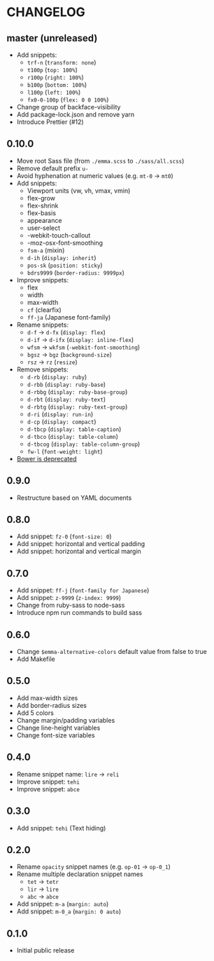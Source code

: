 # CHANGELOG

## master (unreleased)
* Add snippets:
    * `trf-n` (`transform: none`)
    * `t100p` (`top: 100%`)
    * `r100p` (`right: 100%`)
    * `b100p` (`bottom: 100%`)
    * `l100p` (`left: 100%`)
    * `fx0-0-100p` (`flex: 0 0 100%`)
* Change group of backface-visibility
* Add package-lock.json and remove yarn
* Introduce Prettier (#12)

## 0.10.0
* Move root Sass file (from `./emma.scss` to `./sass/all.scss`)
* Remove default prefix `u-`
* Avoid hyphenation at numeric values (e.g. `mt-0` -> `mt0`)
* Add snippets:
    * Viewport units (vw, vh, vmax, vmin)
    * flex-grow
    * flex-shrink
    * flex-basis
    * appearance
    * user-select
    * -webkit-touch-callout
    * -moz-osx-font-smoothing
    * `fsm-a` (mixin)
    * `d-ih` (`display: inherit`)
    * `pos-sk` (`position: sticky`)
    * `bdrs9999` (`border-radius: 9999px`)
* Improve snippets:
    * flex
    * width
    * max-width
    * `cf` (clearfix)
    * `ff-ja` (Japanese font-family)
* Rename snippets:
    * `d-f` -> `d-fx` (`display: flex`)
    * `d-if` -> `d-ifx` (`display: inline-flex`)
    * `wfsm` -> `wkfsm` (`-webkit-font-smoothing`)
    * `bgsz` -> `bgz` (`background-size`)
    * `rsz` -> `rz` (`resize`)
* Remove snippets:
    * `d-rb` (`display: ruby`)
    * `d-rbb` (`display: ruby-base`)
    * `d-rbbg` (`display: ruby-base-group`)
    * `d-rbt` (`display: ruby-text`)
    * `d-rbtg` (`display: ruby-text-group`)
    * `d-ri` (`display: run-in`)
    * `d-cp` (`display: compact`)
    * `d-tbcp` (`display: table-caption`)
    * `d-tbco` (`display: table-column`)
    * `d-tbcog` (`display: table-column-group`)
    * `fw-l` (`font-weight: light`)
* [Bower is deprecated](https://github.com/bower/bower/pull/2458)

## 0.9.0
* Restructure based on YAML documents

## 0.8.0
* Add snippet: `fz-0` (`font-size: 0`)
* Add snippet: horizontal and vertical padding
* Add snippet: horizontal and vertical margin

## 0.7.0
* Add snippet: `ff-j` (`font-family for Japanese`)
* Add snippet: `z-9999` (`z-index: 9999`)
* Change from ruby-sass to node-sass
* Introduce npm run commands to build sass

## 0.6.0
* Change `$emma-alternative-colors` default value from false to true
* Add Makefile

## 0.5.0
* Add max-width sizes
* Add border-radius sizes
* Add 5 colors
* Change margin/padding variables
* Change line-height variables
* Change font-size variables

## 0.4.0
* Rename snippet name: `lire` -> `reli`
* Improve snippet: `tehi`
* Improve snippet: `abce`

## 0.3.0
* Add snippet: `tehi` (Text hiding)

## 0.2.0
* Rename `opacity` snippet names (e.g. `op-01` -> `op-0_1`)
* Rename multiple declaration snippet names
    * `tet` -> `tetr`
    * `lir` -> `lire`
    * `abc` -> `abce`
* Add snippet: `m-a` (`margin: auto`)
* Add snippet: `m-0_a` (`margin: 0 auto`)

## 0.1.0
* Initial public release
